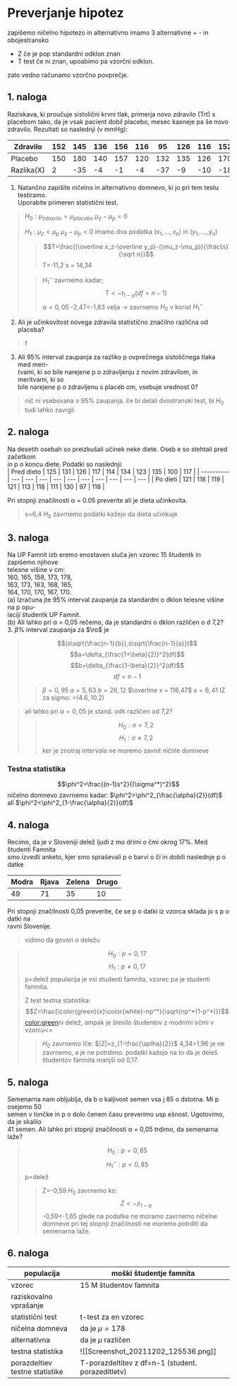 # Preverjanje hipotez
zapišemo ničelno hipotezo in alternativno
imamo 3 alternativne + - in obojestransko
- Z če je pop standardni odklon znan
- T test če ni znan, upoabimo pa vzorčni odklon.

zato vedno računamo vzorčno povprečje.

## 1. naloga
Raziskava, ki proučuje sistolični krvni tlak, primerja novo zdravilo (Trt) s placebom tako, da je vsak pacient dobil placebo, mesec kasneje pa še novo zdravilo. Rezultati so naslednji (v mmHg):

| Zdravilo   | 152 | 145 | 136 | 156 | 116 | 95  | 126 | 116 | 152 | 140 | 
| ---------- | --- | --- | --- | --- | --- | --- | --- | --- | --- | --- |
| Placebo    | 150 | 180 | 140 | 157 | 120 | 132 | 135 | 126 | 170 | 136 |
| Razlika(X) | 2   | -35 | -4  | -1  | -4  | -37 | -9  | -10 | -18 | -4  |

1. Natančno zapišite ničelno in alternativno domnevo, ki jo pri tem testu testiramo.  
	Uporabite primeren statistični test.  
>$H_0:\mu_{zdravilo}=\mu_{placebo}$
>$\mu_z-\mu_p=0$
>
>$H_1:\mu_z<\mu_p$
>$\mu_z-\mu_p<0$
> imamo dva podatka $(x_1,...,x_n)$ in $(y_1,...,y_n)$
>>$$T=\frac{(\overline x_z-\overline y_p)-(\mu_z-\mu_p)}{\frac{s}{\sqrt n}}$$
>> T=-11,2
>> s = 14,34
>
>> $H_1^-$ zavrnemo kadar;
>> $$T<-t_{1-\alpha}(df=n-1)$$
>> $\alpha = 0,05$
>> -2,47<-1,83 velja -> zavrnemo $H_0$ v korist $H_1^-$

2. Ali je učinkovitost novega zdravila statistično značilno različna od placeba?  
> f

3. Ali 95% interval zaupanja za razliko p ovprečnega sistoličnega tlaka med meri-  
tvami, ki so bile narejene p o zdravljenju z novim zdravilom, in meritvami, ki so  
bile narejene p o zdravljenu s placeb om, vsebuje vrednost 0?
> nič ni vsebovana v 95% zaupanja. če bi delali dvostranski test, bi $H_0$ tudi lahko zavrgli.

## 2. naloga
Na desetih osebah so preizkušali učinek neke diete. Oseb e so stehtali pred začetkom  
in p o koncu diete. Podatki so naslednji:  
| Pred dieto | 125 | 131 | 126 | 117 | 114 | 134 | 123 | 135 | 100 | 117 | 
| ---------- | --- | --- | --- | --- | --- | --- | --- | --- | --- | --- |
| Po dieti   | 121 | 118 | 119 | 121 | 113 | 118 | 111 | 130 | 97  | 118 |

Pri stopnji značilnosti α = 0.05 preverite ali je dieta učinkovita.
>
>s=6,4
>$H_0$ zavrnemo podatki kažejo da dieta učinkuje


## 3. naloga
Na UP Famnit izb eremo enostaven sluča jen vzorec 15 študentk in zapišemo njihove  
telesne višine v cm:  
160, 165, 158, 173, 178,  
163, 173, 163, 168, 165,  
164, 170, 170, 167, 170.  
(a) Izračuna jte 95% interval zaupanja za standardni o dklon telesne višine na p opu-  
laciji študentk UP Famnit.  
(b) Ali lahko pri α = 0,05 rečemo, da je standardni o dklon različen o d 7,2?
3. $\beta$% interval zaupanja za $\ro$ je
>$$(s\sqrt{\frac{n-1}{b}},s\sqrt{\frac{n-1}{a}})$$
>$$a=\delta_{\frac{1+\beta}{2}}^2(df)$$
>$$b=\delta_{\frac{1-\beta}{2}}^2(df)$$
>$$df=n-1$$
>
>>$\beta = 0,95$
>>$a=5,63$
>>$b=26,12$
>>$\overline x = 116,47$
>>$s=6,41$
>>IZ za sigmo:
>>=$(4.6,10.2)$

>ali lahko pri $\alpha =0,05$ je stand. odk različen od 7,2?
>>$$H_0:\sigma=7,2$$
>>$$H_1: \sigma \ne 7,2$$
>>ker je znotraj intervala ne moremo zavnit ničnle domneve 
### Testna statistika
$$\phi^2=\frac{(n-1)s^2}{(\sigma^*)^2}$$
ničelno domnevo zavrnemo kadar:
$\phi^2>\phi^2_{\frac{\alpha}{2}}(df)$
ali
$\phi^2<\phi^2_{1-\frac{\alpha}{2}}(df)$

## 4. naloga
Recimo, da je v Sloveniji delež ljudi z mo drimi o čmi okrog 17%. Med študenti Famnita  
smo izvedli anketo, kjer smo spraševali p o barvi o či in dobili naslednje p o datke  

| Modra | Rjava | Zelena | Drugo | 
| ----- | ----- | ------ | ----- |
| 49    | 71    | 35     | 10    |

Pri stopnji značilnosti 0,05 preverite, če se p o datki iz vzorca sklada jo s p o datki na  
ravni Slovenije.
> vidimo da govori o deležu

>$$H_0:p=0,17$$
>$$H_1:p\ne 0,17$$
>p=delež
>populacija je vsi studenti famnita, vzorec pa je studenti famnita.
>
>Z test
>testna statistika: $$Z=\frac{\color{green}{x}\color{white}-np^*}{\sqrt{np^*(1-p^*)}}$$
> <color:green>ni delež, ampak je število študentov z modrimi očmi v vzorcu<>
> 
>> $H_0$ zavrnemo lče:
>> $|Z|>z_{1-\frac{\aplha}{2}}$
>> 4,34>1,96
>> je ne zavrnemo, a je ne potrdimo.
>> podatki kažejo na to da je deleš študentov famnita manjši od 0,17.

## 5. naloga
Semenarna nam obljublja, da b o kaljivost semen vsa j 85 o dstotna. Mi p osejemo 50  
semen v lončke in p o dolo čenem času preverimo usp ešnost. Ugotovimo, da je skalilo  
41 semen. Ali lahko pri stopnji značilnosti α = 0,05 trdimo, da semenarna laže?

>$$H_0:p=0,85$$
>$$H_1^-:p< 0,85$$
>p=delež
>> Z=-0,59
>> $H_0$ zavrnemo ko:
>> $$Z<-z_{1-\alpha}$$
>> -0,59<-1,65
>> glede na podatke ne moramo zavrnemo ničelne domneve
>> pri tej stopnji značilnosti ne moremo potrditi da semenarna laže.

## 6. naloga
| populacija                     | moški študentje famnita                           |
| ------------------------------ | ------------------------------------------------- |
| vzorec                         | 15 M študentov famnita                            |
| raziskovalno vprašanje         |                                                   |
| statistični test               | t-test za en vzorec                               |
| ničelna domneva                | da je $\mu=178$                                   |
| alternativna                   | da je $\mu$ različen                              |
| testna statistika              | ![[Screenshot_20211202_125536.png]]               |
| porazdeltiev testne statistike | T-porazdeltitev z df=n-1 (student. porazeditletv) |

